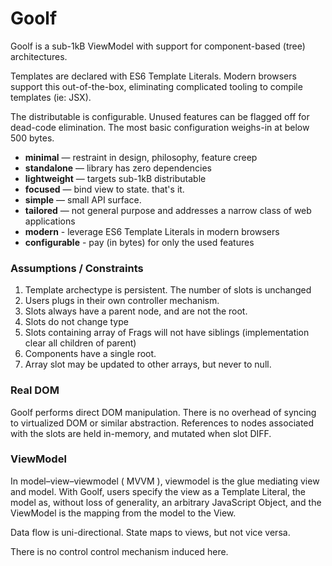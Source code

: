 # Goolf

Goolf is a sub-1kB ViewModel with support for component-based (tree) architectures.

Templates are declared with ES6 Template Literals. Modern browsers
support this out-of-the-box, eliminating complicated tooling to compile templates (ie: JSX).

The distributable is configurable. Unused features can be flagged off for
dead-code elimination. The most basic configuration weighs-in at below 500 bytes.

- **minimal** — restraint in design, philosophy, feature creep
- **standalone** — library has zero dependencies
- **lightweight** — targets sub-1kB distributable
- **focused** — bind view to state. that's it.
- **simple** — small API surface.
- **tailored** — not general purpose and addresses a narrow class of web applications
- **modern** - leverage ES6 Template Literals in modern browsers
- **configurable** - pay (in bytes) for only the used features 

### Assumptions / Constraints

1. Template archectype is persistent. The number of slots is unchanged
2. Users plugs in their own controller mechanism.
3. Slots always have a parent node, and are not the root.
4. Slots do not change type
5. Slots containing array of Frags will not have siblings (implementation clear all children of parent)
6. Components have a single root.
7. Array slot may be updated to other arrays, but never to null.

### Real DOM

Goolf performs direct DOM manipulation.
There is no overhead of syncing to virtualized DOM or similar abstraction.
References to nodes associated with the slots are held in-memory, and mutated when slot DIFF.

### ViewModel

In model–view–viewmodel ( MVVM ), viewmodel is the glue mediating
view and model. With Goolf, users specify the view as a Template Literal, the model as,
without loss of generality, an arbitrary JavaScript Object, and the ViewModel is the mapping
from the model to the View.

Data flow is uni-directional. State maps to views, but not vice versa.

There is no control control mechanism induced here.
